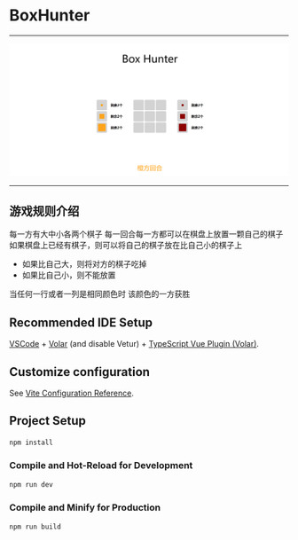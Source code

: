 # BoxHunter

---

![demo](/pics/image.png)

---

## 游戏规则介绍
每一方有大中小各两个棋子
每一回合每一方都可以在棋盘上放置一颗自己的棋子
如果棋盘上已经有棋子，则可以将自己的棋子放在比自己小的棋子上
- 如果比自己大，则将对方的棋子吃掉
- 如果比自己小，则不能放置

当任何一行或者一列是相同颜色时
该颜色的一方获胜



## Recommended IDE Setup
[VSCode](https://code.visualstudio.com/) + [Volar](https://marketplace.visualstudio.com/items?itemName=Vue.volar) (and disable Vetur) + [TypeScript Vue Plugin (Volar)](https://marketplace.visualstudio.com/items?itemName=Vue.vscode-typescript-vue-plugin).

## Customize configuration

See [Vite Configuration Reference](https://vitejs.dev/config/).

## Project Setup

```sh
npm install
```

### Compile and Hot-Reload for Development

```sh
npm run dev
```

### Compile and Minify for Production

```sh
npm run build
```
